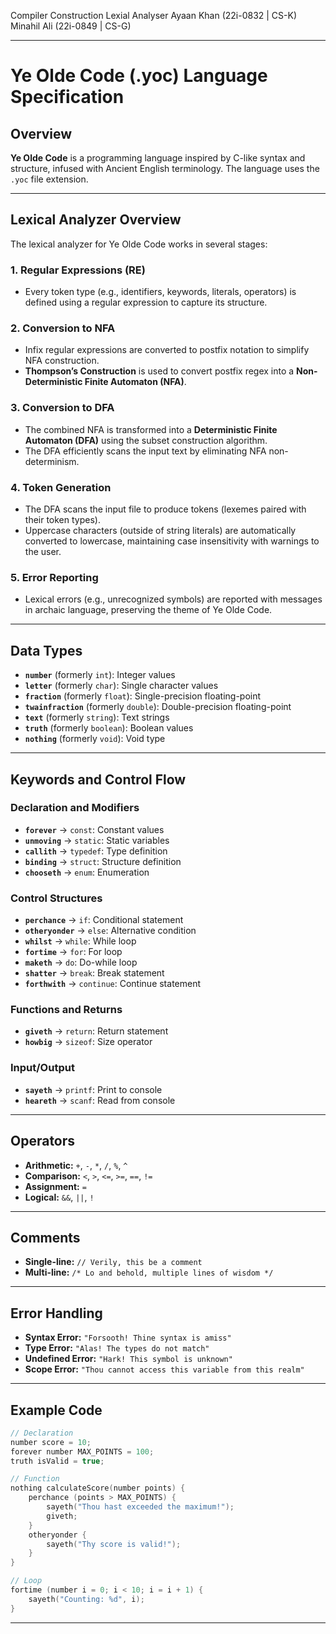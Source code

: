 Compiler Construction
Lexial Analyser
Ayaan Khan  (22i-0832 | CS-K)
Minahil Ali (22i-0849 | CS-G)

---

# Ye Olde Code (.yoc) Language Specification

## Overview  
**Ye Olde Code** is a programming language inspired by C-like syntax and structure, infused with Ancient English terminology. The language uses the `.yoc` file extension.  

---

## Lexical Analyzer Overview  
The lexical analyzer for Ye Olde Code works in several stages:  

### 1. Regular Expressions (RE)  
- Every token type (e.g., identifiers, keywords, literals, operators) is defined using a regular expression to capture its structure.

### 2. Conversion to NFA  
- Infix regular expressions are converted to postfix notation to simplify NFA construction.  
- **Thompson’s Construction** is used to convert postfix regex into a **Non-Deterministic Finite Automaton (NFA)**.

### 3. Conversion to DFA  
- The combined NFA is transformed into a **Deterministic Finite Automaton (DFA)** using the subset construction algorithm.  
- The DFA efficiently scans the input text by eliminating NFA non-determinism.

### 4. Token Generation  
- The DFA scans the input file to produce tokens (lexemes paired with their token types).  
- Uppercase characters (outside of string literals) are automatically converted to lowercase, maintaining case insensitivity with warnings to the user.

### 5. Error Reporting  
- Lexical errors (e.g., unrecognized symbols) are reported with messages in archaic language, preserving the theme of Ye Olde Code.

---

## Data Types  
- **`number`** (formerly `int`): Integer values  
- **`letter`** (formerly `char`): Single character values  
- **`fraction`** (formerly `float`): Single-precision floating-point  
- **`twainfraction`** (formerly `double`): Double-precision floating-point  
- **`text`** (formerly `string`): Text strings  
- **`truth`** (formerly `boolean`): Boolean values  
- **`nothing`** (formerly `void`): Void type  

---

## Keywords and Control Flow  

### Declaration and Modifiers  
- **`forever`** → `const`: Constant values  
- **`unmoving`** → `static`: Static variables  
- **`callith`** → `typedef`: Type definition  
- **`binding`** → `struct`: Structure definition  
- **`chooseth`** → `enum`: Enumeration  

### Control Structures  
- **`perchance`** → `if`: Conditional statement  
- **`otheryonder`** → `else`: Alternative condition  
- **`whilst`** → `while`: While loop  
- **`fortime`** → `for`: For loop  
- **`maketh`** → `do`: Do-while loop  
- **`shatter`** → `break`: Break statement  
- **`forthwith`** → `continue`: Continue statement  

### Functions and Returns  
- **`giveth`** → `return`: Return statement  
- **`howbig`** → `sizeof`: Size operator  

### Input/Output  
- **`sayeth`** → `printf`: Print to console  
- **`heareth`** → `scanf`: Read from console  

---

## Operators  
- **Arithmetic:** `+`, `-`, `*`, `/`, `%`, `^`  
- **Comparison:** `<`, `>`, `<=`, `>=`, `==`, `!=`  
- **Assignment:** `=`  
- **Logical:** `&&`, `||`, `!`  

---

## Comments  
- **Single-line:** `// Verily, this be a comment`  
- **Multi-line:** `/* Lo and behold, multiple lines of wisdom */`  

---

## Error Handling  
- **Syntax Error:** `"Forsooth! Thine syntax is amiss"`  
- **Type Error:** `"Alas! The types do not match"`  
- **Undefined Error:** `"Hark! This symbol is unknown"`  
- **Scope Error:** `"Thou cannot access this variable from this realm"`  

---

## Example Code
```c
// Declaration
number score = 10;
forever number MAX_POINTS = 100;
truth isValid = true;

// Function
nothing calculateScore(number points) {
    perchance (points > MAX_POINTS) {
        sayeth("Thou hast exceeded the maximum!");
        giveth;
    }
    otheryonder {
        sayeth("Thy score is valid!");
    }
}

// Loop
fortime (number i = 0; i < 10; i = i + 1) {
    sayeth("Counting: %d", i);
}
```

---
